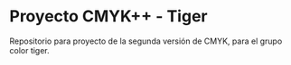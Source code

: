 # Proyecto CMYK++ - Tiger

Repositorio para proyecto de la segunda versión de CMYK, para el grupo color tiger.
